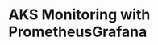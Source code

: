 # AKS Monitoring with PrometheusGrafana                                                                                                                                                                                                                                                                                                           
